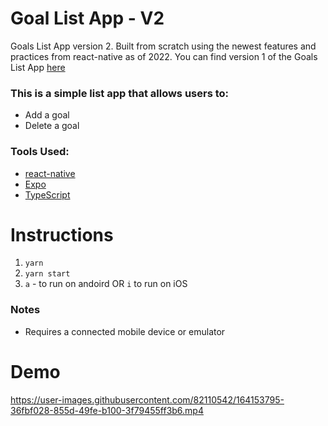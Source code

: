 # Goal List App - V2

Goals List App version 2.  Built from scratch using the newest features and practices from react-native as of 2022.  You can find version 1 of the Goals List App [here](https://github.com/hchang604/goal-list-app)

### This is a simple list app that allows users to:
- Add a goal
- Delete a goal

### Tools Used:

- [react-native](https://reactnative.dev/)
- [Expo](https://expo.dev/) 
- [TypeScript](https://www.typescriptlang.org/)

# Instructions

1. `yarn`
2. `yarn start`
3. `a` - to run on andoird OR `i` to run on iOS

### Notes

- Requires a connected mobile device or emulator

# Demo

https://user-images.githubusercontent.com/82110542/164153795-36fbf028-855d-49fe-b100-3f79455ff3b6.mp4
